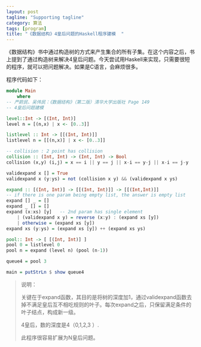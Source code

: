 ```yaml
---
layout: post
tagline: "Supporting tagline"
category: 算法
tags: [program]
title: "《数据结构》4皇后问题的Haskell程序建模  "
---
```


《数据结构》书中通过构造树的方式来产生集合的所有子集。在这个内容之后，书上提到了通过构造树来解决4皇后问题。今天尝试用Haskell来实现，只需要很短的程序，就可以把问题解决。如果是C语言，会麻烦很多。 

程序代码如下： 

```haskell
module Main
    where
-- 严蔚民、吴伟民：《数据结构》（第二版）清华大学出版社 Page 149
-- 4皇后问题建模

level::Int -> [(Int, Int)]
level n = [(n,x) | x <- [0..3]]

listlevel :: Int -> [[(Int, Int)]]
listlevel n = [[(n,x)] | x <- [0..3]]

-- collision : 2 point has collision
collision :: (Int, Int) -> (Int, Int) -> Bool
collision (x,y) (i,j) = x == i || y == j || x-i == y-j || x-i == j-y

validexpand x [] = True
validexpand x (y:ys) = not (collision x y) && (validexpand x ys)

expand :: [(Int, Int)] -> [[(Int, Int)]] -> [[(Int,Int)]]
-- if there is one param being empty list, the answer is empty list
expand [] _ = [] 
expand _ [] = []
expand (x:xs) [y]   -- 2nd param has single element
    | (validexpand x y) = reverse (x:y) : (expand xs [y])
    | otherwise = (expand xs [y])
expand xs (y:ys) = (expand xs [y]) ++ (expand xs ys)

pool:: Int -> [ [(Int, Int)] ]
pool 0 = listlevel 0
pool n = expand (level n) (pool (n-1))

queue4 = pool 3

main = putStrLn $ show queue4
```

> 说明：
>
> 关键在于expand函数，其目的是将树的深度加1，通过validexpand函数去掉不满足皇后互不相吃规则的叶子。每次expand之后，只保留满足条件的叶子结点，构成新一级。 
>
> 4皇后，数的深度是4（0,1,2,3 ）. 
>
> 此程序很容易扩展为N皇后问题。 


